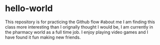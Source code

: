 # hello-world
This repository is for practicing the Github flow
#about me 
I am finding this class more interesting than I orignally thought I would be, I am currently in the pharmacy world as a full time job. I enjoy playing video games and I have found it fun making new friends.
